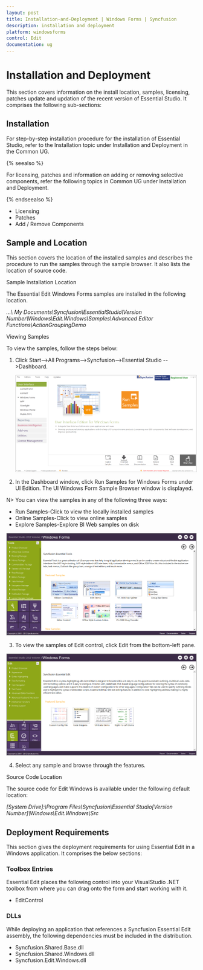 ```yaml
---
layout: post
title: Installation-and-Deployment | Windows Forms | Syncfusion
description: installation and deployment
platform: windowsforms
control: Edit
documentation: ug
---
```


# Installation and Deployment

This section covers information on the install location, samples, licensing, patches update and updation of the recent version of Essential Studio. It comprises the following sub-sections:



## Installation

For step-by-step installation procedure for the installation of Essential Studio, refer to the Installation topic under Installation and Deployment in the Common UG.



{% seealso %}

For licensing, patches and information on adding or removing selective components, refer the following topics in Common UG under Installation and Deployment.

{% endseealso %}

* Licensing
* Patches
* Add / Remove Components



## Sample and Location

This section covers the location of the installed samples and describes the procedure to run the samples through the sample browser. It also lists the location of source code.



Sample Installation Location

The Essential Edit Windows Forms samples are installed in the following location.



_...\ My Documents\Syncfusion\EssentialStudio\Version Number\Windows\Edit.Windows\Samples\Advanced Editor Functions\ActionGroupingDemo_

Viewing Samples



To view the samples, follow the steps below:



1. Click Start-->All Programs-->Syncfusion-->Essential Studio <version number> -->Dashboard.



   ![](Installation-and-Deployment_images/Installation-and-Deployment_img1.png)




2. In the Dashboard window, click Run Samples for Windows Forms under UI Edition. The UI Windows Form Sample Browser window is displayed.



N> You can view the samples in any of the following three ways:



* Run Samples-Click to view the locally installed samples
* Online Samples-Click to view online samples
* Explore Samples-Explore BI Web samples on disk





![](Installation-and-Deployment_images/Installation-and-Deployment_img3.png)





3. To view the samples of Edit control, click Edit from the bottom-left pane. 



![](Installation-and-Deployment_images/Installation-and-Deployment_img4.png)



4. Select any sample and browse through the features.



Source Code Location

The source code for Edit Windows is available under the following default location:



_[System Drive]:\Program Files\Syncfusion\Essential Studio\[Version Number]\Windows\Edit.Windows\Src_



## Deployment Requirements

This section gives the deployment requirements for using Essential Edit in a Windows application. It comprises the below sections:

### Toolbox Entries

Essential Edit places the following control into your VisualStudio .NET toolbox from where you can drag onto the form and start working with it.



* EditControl



### DLLs

While deploying an application that references a Syncfusion Essential Edit assembly, the following dependencies must be included in the distribution.

* Syncfusion.Shared.Base.dll
* Syncfusion.Shared.Windows.dll
* Syncfusion.Edit.Windows.dll



